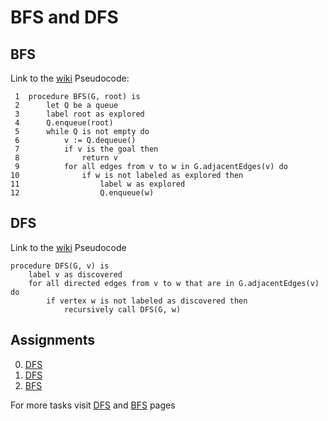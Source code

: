 # BFS and DFS

## BFS
Link to the [wiki](https://en.wikipedia.org/wiki/Breadth-first_search)
Pseudocode:
```
 1  procedure BFS(G, root) is
 2      let Q be a queue
 3      label root as explored
 4      Q.enqueue(root)
 5      while Q is not empty do
 6          v := Q.dequeue()
 7          if v is the goal then
 8              return v
 9          for all edges from v to w in G.adjacentEdges(v) do
10              if w is not labeled as explored then
11                  label w as explored
12                  Q.enqueue(w)
```

## DFS
Link to the [wiki](https://en.wikipedia.org/wiki/Depth-first_search)
Pseudocode
```
procedure DFS(G, v) is
    label v as discovered
    for all directed edges from v to w that are in G.adjacentEdges(v) do
        if vertex w is not labeled as discovered then
            recursively call DFS(G, w)
```

## Assignments
0. [DFS](https://leetcode.com/problems/path-sum/)
1. [DFS](https://leetcode.com/problems/maximum-depth-of-n-ary-tree/)
2. [BFS](https://leetcode.com/problems/flood-fill/)

For more tasks visit [DFS](https://leetcode.com/tag/depth-first-search/) and [BFS](https://leetcode.com/tag/breadth-first-search/) pages